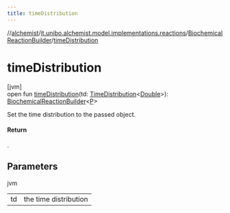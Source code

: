 ```yaml
---
title: timeDistribution
---
```

//[alchemist](../../../index.html)/[it.unibo.alchemist.model.implementations.reactions](../index.html)/[BiochemicalReactionBuilder](index.html)/[timeDistribution](time-distribution.html)



# timeDistribution



[jvm]\
open fun [timeDistribution](time-distribution.html)(td: [TimeDistribution](../../it.unibo.alchemist.model.interfaces/-time-distribution/index.html)<[Double](https://docs.oracle.com/javase/8/docs/api/java/lang/Double.html)>): [BiochemicalReactionBuilder](index.html)<[P](../../it.unibo.alchemist.model.implementations.layers/-biomol-gradient-layer/index.html)>



Set the time distribution to the passed object.



#### Return



.



## Parameters


jvm

| | |
|---|---|
| td | the time distribution |




